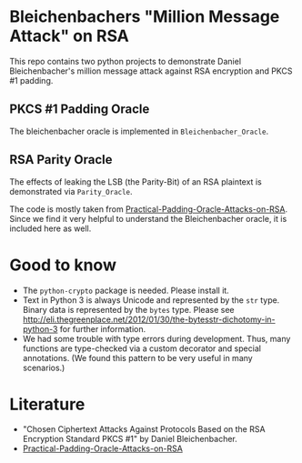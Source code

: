 # Bleichenbachers "Million Message Attack" on RSA

This repo contains two python projects to demonstrate Daniel Bleichenbacher's million message attack against RSA encryption and PKCS #1 padding.

## PKCS #1 Padding Oracle

The bleichenbacher oracle is implemented in `Bleichenbacher_Oracle`.

## RSA Parity Oracle

The effects of leaking the LSB (the Parity-Bit) of an RSA plaintext is demonstrated via `Parity_Oracle`. 

The code is mostly taken from [Practical-Padding-Oracle-Attacks-on-RSA](http://secgroup.dais.unive.it/wp-content/uploads/2012/11/Practical-Padding-Oracle-Attacks-on-RSA.html). Since we find it very helpful to understand the Bleichenbacher oracle, it is included here as well.

# Good to know

* The `python-crypto` package is needed. Please install it.
* Text in Python 3 is always Unicode and represented by the `str` type. Binary data is represented by the `bytes` type. Please see http://eli.thegreenplace.net/2012/01/30/the-bytesstr-dichotomy-in-python-3 for further information.
* We had some trouble with type errors during development. Thus, many functions are type-checked via a custom decorator and special annotations. (We found this pattern to be very useful in many scenarios.)

# Literature

* "Chosen Ciphertext Attacks Against Protocols Based on the RSA Encryption Standard PKCS #1" by Daniel Bleichenbacher.
* [Practical-Padding-Oracle-Attacks-on-RSA](http://secgroup.dais.unive.it/wp-content/uploads/2012/11/Practical-Padding-Oracle-Attacks-on-RSA.html)
